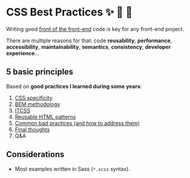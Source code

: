 # CSS Best Practices ✨ 🎨 📐

Writing good [front of the front-end](https://bradfrost.com/blog/post/front-of-the-front-end-and-back-of-the-front-end-web-development/) code is key for any front-end project.

There are multiple reasons for that: code **reusability**, **performance**, **accessibility**, **maintainability**, **semantics**, **consistency**, **developer experience**…

## 5 basic principles

Based on **good practices I learned during some years**:

1. [CSS specificity](https://github.com/nadalsol/css-best-practices-at-hnc/blob/main/01-css-specificity.md)
2. [BEM methodology](https://github.com/nadalsol/css-best-practices-at-hnc/blob/main/02-bem-methodology.md)
3. [ITCSS](https://github.com/nadalsol/css-best-practices-at-hnc/blob/main/03-itcss.md)
4. [Reusable HTML patterns](https://github.com/nadalsol/css-best-practices-at-hnc/blob/main/04-reusable-html-patterns.md)
5. [Common bad practices (and how to address them)](https://github.com/nadalsol/css-best-practices-at-hnc/blob/main/05-common-bad-practices.md)
6. [Final thoughts](https://github.com/nadalsol/css-best-practices-at-hnc/blob/main/06-final-thoughts.md)
7. Q&A

## Considerations

- Most examples written in Sass (`*.scss` syntax).
